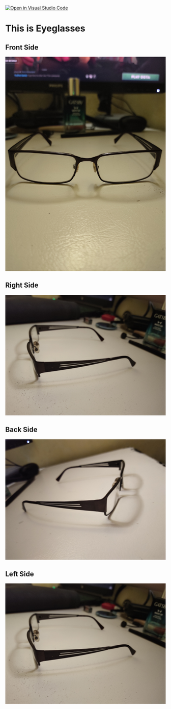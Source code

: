 [![Open in Visual Studio Code](https://classroom.github.com/assets/open-in-vscode-f059dc9a6f8d3a56e377f745f24479a46679e63a5d9fe6f495e02850cd0d8118.svg)](https://classroom.github.com/online_ide?assignment_repo_id=5666123&assignment_repo_type=AssignmentRepo)

# This is Eyeglasses

## Front Side
![Front Side](/pics/front.jpeg)

## Right Side
![Left Side](/pics/right.jpeg)

## Back Side
![Back Side](/pics/left.jpeg)

## Left Side
![Left Side](/pics/right.jpeg)